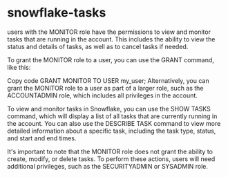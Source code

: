 # snowflake-tasks

users with the MONITOR role have the permissions to view and monitor tasks that are running in the account. This includes the ability to view the status and details of tasks, as well as to cancel tasks if needed.

To grant the MONITOR role to a user, you can use the GRANT command, like this:

Copy code
GRANT MONITOR TO USER my_user;
Alternatively, you can grant the MONITOR role to a user as part of a larger role, such as the ACCOUNTADMIN role, which includes all privileges in the account.

To view and monitor tasks in Snowflake, you can use the SHOW TASKS command, which will display a list of all tasks that are currently running in the account. You can also use the DESCRIBE TASK command to view more detailed information about a specific task, including the task type, status, and start and end times.

It's important to note that the MONITOR role does not grant the ability to create, modify, or delete tasks. To perform these actions, users will need additional privileges, such as the SECURITYADMIN or SYSADMIN role.
